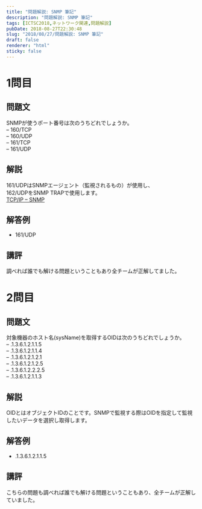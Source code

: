 ```yaml
---
title: "問題解説: SNMP 筆記"
description: "問題解説: SNMP 筆記"
tags: [ICTSC2018,ネットワーク関連,問題解説]
pubDate: 2018-08-27T22:30:48
slug: "2018/08/27/問題解説: SNMP 筆記"
draft: false
renderer: "html"
sticky: false
---
```


<h1>1問目</h1>
<h2>問題文</h2>
<p>SNMPが使うポート番号は次のうちどれでしょうか。<br />
&#8211; 160/TCP<br />
&#8211; 160/UDP<br />
&#8211; 161/TCP<br />
&#8211; 161/UDP</p>
<h2>解説</h2>
<p>161/UDPはSNMPエージェント（監視されるもの）が使用し、<br />
162/UDPをSNMP TRAPで使用します。<br />
<a href="https://www.infraexpert.com/study/tcpip21.html">TCP/IP &#8211; SNMP</a></p>
<h2>解答例</h2>
<ul>
<li>161/UDP</li>
</ul>
<h2>講評</h2>
<p>調べれば誰でも解ける問題ということもあり全チームが正解してました。</p>
<h1>2問目</h1>
<h2>問題文</h2>
<p>対象機器のホスト名(sysName)を取得するOIDは次のうちどれでしょうか。<br />
  &#8211; .1.3.6.1.2.1.1.5<br />
  &#8211; .1.3.6.1.2.1.1.4<br />
  &#8211; .1.3.6.1.2.1.2.1<br />
  &#8211; .1.3.6.1.2.1.2.5<br />
  &#8211; .1.3.6.1.2.2.2.5<br />
  &#8211; .1.3.6.1.2.1.1.3</p>
<h2>解説</h2>
<p>OIDとはオブジェクトIDのことです。SNMPで監視する際はOIDを指定して監視したいデータを選択し取得します。</p>
<h2>解答例</h2>
<ul>
<li>.1.3.6.1.2.1.1.5</li>
</ul>
<h2>講評</h2>
<p>こちらの問題も調べれば誰でも解ける問題ということもあり、全チームが正解していました。</p>
